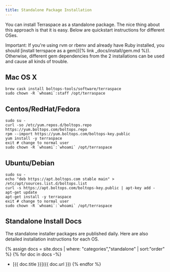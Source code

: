 ```yaml
---
title: Standalone Package Installation
---
```


You can install Terraspace as a standalone package.  The nice thing about this approach is that it is easy. Below are quickstart instructions for different OSes.

Important: If you're using rvm or rbenv and already have Ruby installed, you should [install terrspace as a gem]({% link _docs/install/gem.md %}). Otherwise, different gem dependencies from the 2 installations can be used and cause all kinds of trouble.

## Mac OS X

    brew cask install boltops-tools/software/terraspace
    sudo chown -R `whoami`:staff /opt/terraspace

## Centos/RedHat/Fedora

    sudo su -
    curl -so /etc/yum.repos.d/boltops.repo https://yum.boltops.com/boltops.repo
    rpm --import https://yum.boltops.com/boltops-key.public
    yum install -y terraspace
    exit # change to normal user
    sudo chown -R `whoami`:`whoami` /opt/terraspace

## Ubuntu/Debian

    sudo su -
    echo "deb https://apt.boltops.com stable main" > /etc/apt/sources.list.d/boltops.list
    curl -s https://apt.boltops.com/boltops-key.public | apt-key add -
    apt-get update
    apt-get install -y terraspace
    exit # change to normal user
    sudo chown -R `whoami`:`whoami` /opt/terraspace

## Standalone Install Docs

The standalone installer packages are published daily. Here are also detailed installation instructions for each OS.

{% assign docs = site.docs | where: "categories","standalone" | sort:"order" %}
{% for doc in docs -%}
* [{{ doc.title }}]({{ doc.url }})
{% endfor %}
